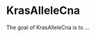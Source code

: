 
<!-- README.md is generated from README.Rmd. Please edit that file -->

# KrasAlleleCna

The goal of KrasAlleleCna is to …
